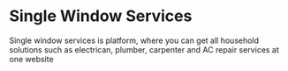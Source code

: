 <h1>Single Window Services</h1>
<p>Single window services is platform, where you can get all household solutions such as electrican, plumber, carpenter and AC repair services at one website</p>